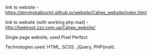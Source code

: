 link to website - https://dmytrokabluchii.github.io/website/Cahee_website/index.html

link to website (with working php mail) - http://beetroot.zzz.com.ua/Cahee_website/

Single page website, used Pixel Perfect.

Technologies used: HTML, SCSS , jQuery, PHP(mail).
